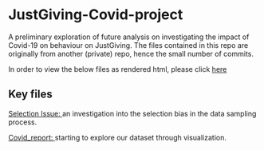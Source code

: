 # JustGiving-Covid-project

A preliminary exploration of future analysis on investigating the impact of Covid-19 on behaviour on JustGiving. The files contained in this repo are originally from another (private) repo, hence the small number of commits.

In order to view the below files as rendered html, please click [here](https://oskasf.github.io/JustGiving-Covid-project/)

## Key files

[Selection Issue: ](covid/selection_issue.html) an investigation into the selection bias in the data sampling process.

[Covid_report: ](covid/jg_covid_report_effective.html) starting to explore our dataset through visualization. 
